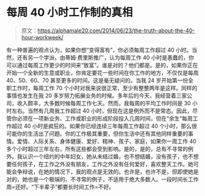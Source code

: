 # 每周 40 小时工作制的真相

> 原文：<https://alphamale20.com/2014/06/23/the-truth-about-the-40-hour-workweek/>

有一种普遍的观点认为，如果你想“变得富有”，你必须每周工作超过 40 小时。当然，还有另一个学派，由蒂姆·费里斯推广，认为每周工作 40 小时是愚蠢的，你可以通过每周工作更少的时间来“致富”。谁是对的？他们都是。是的，如果你正在开始一个全新的生意或职业，你肯定要花一些时间在你工作的地方，不仅仅是每周 40、50、60、70 甚至更多的时间。这是毫无疑问的。当我 24 岁开始第一份全职工作时，每周工作 70 个小时对我来说很正常，至少有整整两年是这样。同样的事情也发生在我 20 多岁努力拓展业务的时候。多年后的今天，我经营着三家公司，收入颇丰，大多数时候每周工作七天。然而，我每周的平均工作时间是 30 小时左右。当然有几周我工作超过 40 小时，但现在这是例外而不是常态。因此，尽管你必须在一项新业务、工作或职业的形成阶段投入几周时间，但在“余生”每周工作超过 40 小时是疯狂的。如果你已经连续三年每周工作超过 40 个小时，那么很可能你的生活出了问题。你的工作极其重要，但你生活中还有其他同样重要的事情。爱情、人际关系、身体健康、爱好、精神、孩子、家庭，如果你一周工作 40 多个小时超过三年左右，所有这些都会受到影响。是的，是的，总有不寻常的例外。我认识一个纽约的中年妇女，她从未结过婚，也不想结婚，没有孩子，也不想要任何孩子，在工作之外没有朋友，工作之外没有任何爱好，喜欢整天工作。她可能会争辩说，在她的情况下，我的观点是无效的。也许是，也许不是，但即使她是对的，她也是一个极端的、不寻常的例子，不适用于绝大多数人。一段时间长工作周=还好。“下半辈子”都要长时间工作=不好。